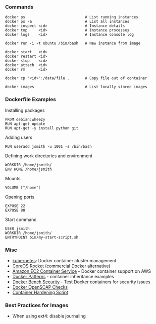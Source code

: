 ### Commands

    docker ps                           # List running instances
    docker ps -a                        # List all instances
    docker inspect <id>                 # Instance details
    docker top     <id>                 # Instance processes
    docker logs    <id>                 # Instance console log

    docker run -i -t ubuntu /bin/bash   # New instance from image

    docker start   <id>
    docker restart <id>
    docker stop    <id>
    docker attach  <id>
    docker rm      <id>

    docker cp '<id>':/data/file .       # Copy file out of container

    docker images                       # List locally stored images

### Dockerfile Examples

Installing packages

    FROM debian:wheezy
    RUN apt-get update
    RUN apt-get -y install python git

Adding users

    RUN useradd jsmith -u 1001 -s /bin/bash

Defining work directories and environment

    WORKDIR /home/jsmith/
    ENV HOME /home/jsmith

Mounts

    VOLUME ["/home"]

Opening ports

    EXPOSE 22
    EXPOSE 80

Start command

    USER jsmith
    WORKDIR /home/jsmith/
    ENTRYPOINT bin/my-start-script.sh

### Misc

-   [kubernetes](https://github.com/googlecloudplatform/kubernetes):
    Docker container cluster management
-   [CoreOS Rocket](https://coreos.com/blog/rocket/) (commercial Docker
    alternative)
-   [Amazon EC2 Container Service](http://aws.amazon.com/ecs/) - Docker
    container support on AWS
-   [Docker Patterns](http://www.hokstad.com/docker/patterns) -
    container inheritance examples
-   [Docker Bench
    Security](https://github.com/docker/docker-bench-security) - Test
    Docker containers for security issues
-   [Docker OpenSCAP
    Checks](https://github.com/OpenSCAP/container-compliance)
-   [Container Hardening
    Script](https://gist.github.com/jumanjiman/f9d3db977846c163df12)

### Best Practices for Images

- When using ext4: disable journaling
